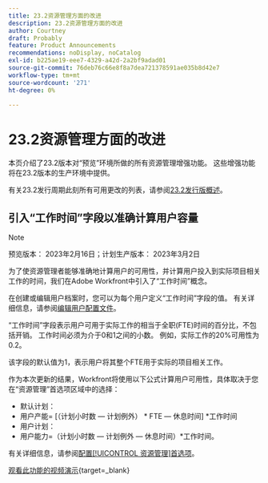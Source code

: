 ```yaml
---
title: 23.2资源管理方面的改进
description: 23.2资源管理方面的改进
author: Courtney
draft: Probably
feature: Product Announcements
recommendations: noDisplay, noCatalog
exl-id: b225ae19-eee7-4329-a42d-2a2bf9adad01
source-git-commit: 76deb76c66e8f8a7dea721378591ae035b8d42e7
workflow-type: tm+mt
source-wordcount: '271'
ht-degree: 0%

---
```


# 23.2资源管理方面的改进

本页介绍了23.2版本对“预览”环境所做的所有资源管理增强功能。 这些增强功能将在23.2版本的生产环境中提供。

有关23.2发行周期此刻所有可用更改的列表，请参阅[23.2发行版概述](/help/quicksilver/product-announcements/product-releases/23.2-release-activity/23-2-release-overview.md)。

## 引入“工作时间”字段以准确计算用户容量

>[!NOTE]
>
>预览版本： 2023年2月16日；计划生产版本： 2023年3月2日

为了使资源管理者能够准确地计算用户的可用性，并计算用户投入到实际项目相关工作的时间，我们在Adobe Workfront中引入了“工作时间”概念。

在创建或编辑用户档案时，您可以为每个用户定义“工作时间”字段的值。 有关详细信息，请参阅[编辑用户配置文件](/help/quicksilver/administration-and-setup/add-users/create-and-manage-users/edit-a-users-profile.md)。

“工作时间”字段表示用户可用于实际工作的相当于全职(FTE)时间的百分比，不包括开销。 工作时间必须为介于0和1之间的小数。 例如，实际工作的20%可用性为0.2。

该字段的默认值为1，表示用户将其整个FTE用于实际的项目相关工作。

作为本次更新的结果，Workfront将使用以下公式计算用户可用性，具体取决于您在“资源管理”首选项区域中的选择：

* 默认计划：
* 用户产能= [（计划小时数 — 计划例外） * FTE — 休息时间] *工作时间
* 用户计划：
* 用户能力=（计划小时数 — 计划例外 — 休息时间）*工作时间。

有关详细信息，请参阅[配置[!UICONTROL 资源管理]首选项](/help/quicksilver/administration-and-setup/set-up-workfront/configure-system-defaults/configure-resource-mgmt-preferences.md)。

[观看此功能的视频演示](https://video.tv.adobe.com/v/3415608/){target=_blank}
